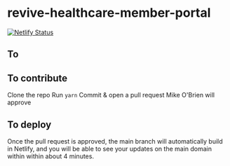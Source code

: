 # revive-healthcare-member-portal

[![Netlify Status](https://api.netlify.com/api/v1/badges/6f3b3291-ebb3-49e0-9daf-e12329e926d0/deploy-status)](https://app.netlify.com/sites/revivehealthcare/deploys)

## To 

## To contribute
Clone the repo
Run `yarn`
Commit & open a pull request
Mike O'Brien will approve

## To deploy
Once the pull request is approved, the main branch will automatically build in Netlify, and you will be able to see your updates on the main domain within within about 4 minutes.

